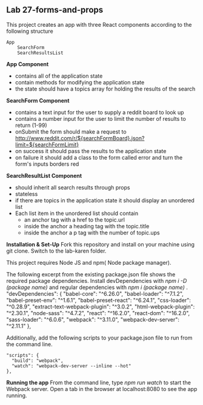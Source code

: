## Lab 27-forms-and-props

This project creates an app with three React components according to the following structure
```
App
    SearchForm
    SearchResultsList
```

**App Component**
- contains all of the application state
- contain methods for modifying the application state
- the state should have a topics array for holding the results of the search

**SearchForm Component**
- contains a text input for the user to supply a reddit board to look up
- contains a number input for the user to limit the number of results to return (1-99)
- onSubmit the form should make a request to http://www.reddit.com/r/${searchFormBoard}.json?limit=${searchFormLimit}
- on success it should pass the results to the application state
- on failure it should add a class to the form called error and turn the form's inputs borders red


**SearchResultList Component**
- should inherit all search results through props
- stateless
- if there are topics in the application state it should display an unordered list
- Each list item in the unordered list should contain
  - an anchor tag with a href to the topic.url
  - inside the anchor a heading tag with the topic.title
  - inside the anchor a p tag with the number of topic.ups



**Installation & Set-Up**
Fork this repository and install on your machine using git clone. Switch to the lab-karen folder.

This project requires Node JS and npm( Node package manager).

The following excerpt from the existing package.json file shows the required package dependencies. Install devDependencies with *npm i -D (package name)* and regular dependencies with *npm i (package name)*
.
"devDependencies": {
  "babel-core": "^6.26.0",
  "babel-loader": "^7.1.2",
  "babel-preset-env": "^1.6.1",
  "babel-preset-react": "^6.24.1",
  "css-loader": "^0.28.9",
  "extract-text-webpack-plugin": "^3.0.2",
  "html-webpack-plugin": "^2.30.1",
  "node-sass": "^4.7.2",
  "react": "^16.2.0",
  "react-dom": "^16.2.0",
  "sass-loader": "^6.0.6",
  "webpack": "^3.11.0",
  "webpack-dev-server": "^2.11.1"
},

Additionally, add the following scripts to your package.json file to run from the command line.
```
"scripts": {
  "build": "webpack",
  "watch": "webpack-dev-server --inline --hot"
},
```
**Running the app**
From the command line, type *npm run watch* to start the Webpack server.  Open a tab in the browser at localhost:8080 to see the app running.
